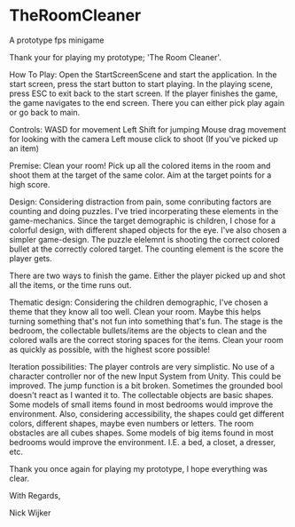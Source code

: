# TheRoomCleaner
A prototype fps minigame

Thank your for playing my prototype; 'The Room Cleaner'. 

How To Play:
Open the StartScreenScene and start the application.
In the start screen, press the start button to start playing.
In the playing scene, press ESC to exit back to the start screen.
If the player finishes the game, the game navigates to the end screen. There you can either pick play again or go back to main. 

Controls:
WASD for movement
Left Shift for jumping
Mouse drag movement for looking with the camera
Left mouse click to shoot (If you've picked up an item)

Premise:
Clean your room! Pick up all the colored items in the room and shoot them at the target of the same color. Aim at the target points for a high score. 

Design:
Considering distraction from pain, some conributing factors are counting and doing puzzles. I've tried incorperating these elements in the game-mechanics. 
Since the target demographic is children, I chose for a colorful design, with different shaped objects for the eye. I've also chosen a simpler game-design. The puzzle elelemnt is shooting the correct colored bullet at the correctly colored target. The counting element is the score the player gets. 

There are two ways to finish the game. Either the player picked up and shot all the items, or the time runs out. 

Thematic design:
Considering the children demographic, I've chosen a theme that they know all too well. Clean your room. Maybe this helps turning something that's not fun into something that's fun. The stage is the bedroom, the collectable bullets/items are the objects to clean and the colored walls are the correct storing spaces for the items. Clean your room as quickly as possible, with the highest score possible! 

Iteration possibilities:
The player controls are very simplistic. No use of a character controller nor of the new Input System from Unity. This could be improved. The jump function is a bit broken. Sometimes the grounded bool doesn't react as I wanted it to. 
The collectable objects are basic shapes. Some models of small items found in most bedrooms would improve the environment. 
Also, considering accessibility, the shapes could get different colors, different shapes, maybe even numbers or letters. 
The room obstacles are all cubes shapes. Some models of big items found in most bedrooms would improve the environment. I.E. a bed, a closet, a dresser, etc. 

Thank you once again for playing my prototype, I hope everything was clear.

With Regards,

Nick Wijker


